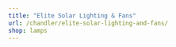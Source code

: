 ```yaml
---
title: "Elite Solar Lighting & Fans"
url: /chandler/elite-solar-lighting-and-fans/
shop: lamps
---
```

